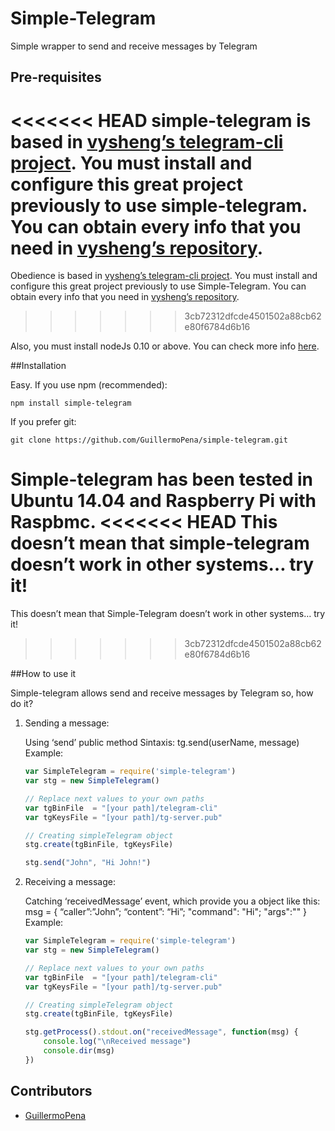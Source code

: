 # Simple-Telegram

Simple wrapper to send and receive messages by Telegram



## Pre-requisites

<<<<<<< HEAD
simple-telegram is based in [vysheng’s telegram-cli project](https://github.com/vysheng/tg). You must install and configure this great project previously to use simple-telegram. You can obtain every info that you need in [vysheng’s repository](https://github.com/vysheng/tg).
=======
Obedience is based in [vysheng’s telegram-cli project](https://github.com/vysheng/tg). You must install and configure this great project previously to use Simple-Telegram. You can obtain every info that you need in [vysheng’s repository](https://github.com/vysheng/tg).
>>>>>>> 3cb72312dfcde4501502a88cb62e80f6784d6b16

Also, you must install nodeJs 0.10 or above. You can check more info [here](http://www.nodejs.org).



##Installation

Easy. If you use npm (recommended):

	npm install simple-telegram

If you prefer git:

	git clone https://github.com/GuillermoPena/simple-telegram.git

Simple-telegram has been tested in Ubuntu 14.04 and Raspberry Pi with Raspbmc.
<<<<<<< HEAD
This doesn’t mean that simple-telegram doesn’t work in other systems… try it!
=======
This doesn’t mean that Simple-Telegram doesn’t work in other systems… try it!
>>>>>>> 3cb72312dfcde4501502a88cb62e80f6784d6b16



##How to use it

Simple-telegram allows send and receive messages by Telegram so, how do it?

1. Sending a message:

	Using ‘send’ public method
	Sintaxis: tg.send(userName, message)
	Example:
	```javascript
	var SimpleTelegram = require('simple-telegram')
	var stg = new SimpleTelegram()

	// Replace next values to your own paths
	var tgBinFile  = "[your path]/telegram-cli"
	var tgKeysFile = "[your path]/tg-server.pub"

	// Creating simpleTelegram object
	stg.create(tgBinFile, tgKeysFile)

	stg.send("John", "Hi John!")
	```



2. Receiving a message:

	Catching ‘receivedMessage’ event, which provide you a object like this:
		msg = { “caller”:”John”; “content”: “Hi”; "command": "Hi"; "args":"" }
	Example:

	```javascript
	var SimpleTelegram = require('simple-telegram')
	var stg = new SimpleTelegram()

	// Replace next values to your own paths
	var tgBinFile  = "[your path]/telegram-cli"
	var tgKeysFile = "[your path]/tg-server.pub"

	// Creating simpleTelegram object
	stg.create(tgBinFile, tgKeysFile)

	stg.getProcess().stdout.on("receivedMessage", function(msg) {
	    console.log("\nReceived message")
	    console.dir(msg)
	})
	```



## Contributors

- [GuillermoPena](http://github.com/GuillermoPena)
